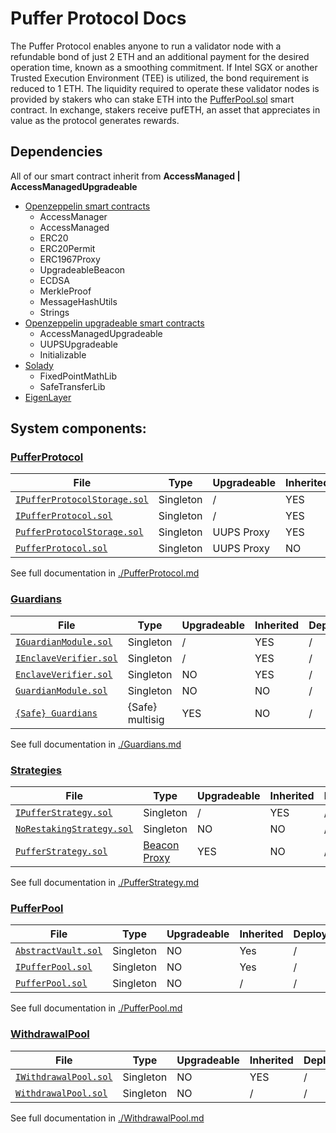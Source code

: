 # Puffer Protocol Docs

The Puffer Protocol enables anyone to run a validator node with a refundable bond of just 2 ETH and an additional payment for the desired operation time, known as a smoothing commitment. If Intel SGX or another Trusted Execution Environment (TEE) is utilized, the bond requirement is reduced to 1 ETH. The liquidity required to operate these validator nodes is provided by stakers who can stake ETH into the [PufferPool.sol]((../src/PufferPool.sol)) smart contract. In exchange, stakers receive pufETH, an asset that appreciates in value as the protocol generates rewards.

## Dependencies

All of our smart contract inherit from **AccessManaged | AccessManagedUpgradeable**

- [Openzeppelin smart contracts](https://github.com/OpenZeppelin/openzeppelin-contracts)
    - AccessManager
    - AccessManaged
    - ERC20
    - ERC20Permit
    - ERC1967Proxy
    - UpgradeableBeacon
    - ECDSA
    - MerkleProof
    - MessageHashUtils
    - Strings
- [Openzeppelin upgradeable smart contracts](https://github.com/OpenZeppelin/openzeppelin-contracts-upgradeable)
    - AccessManagedUpgradeable
    - UUPSUpgradeable
    - Initializable
- [Solady](https://github.com/Vectorized/solady)
    - FixedPointMathLib
    - SafeTransferLib
- [EigenLayer](https://github.com/Layr-Labs/eigenlayer-contracts)


## System components:

### [PufferProtocol](./PufferProtocol.md)

| File | Type | Upgradeable | Inherited | Deployed |
| -------- | -------- | -------- | -------- | -------- |
| [`IPufferProtocolStorage.sol`](../src/interface/IPufferProtocolStorage.sol) | Singleton | / | YES | / |
| [`IPufferProtocol.sol`](../src/interface/IPufferProtocol.sol) | Singleton | / | YES | / |
| [`PufferProtocolStorage.sol`](../src/PufferProtocolStorage.sol) | Singleton | UUPS Proxy | YES | / |
| [`PufferProtocol.sol`](../src/PufferProtocol.sol) | Singleton | UUPS Proxy | NO | / |

See full documentation in [./PufferProtocol.md](./PufferProtocol.md)

### [Guardians](./Guardians.md)

| File | Type | Upgradeable | Inherited | Deployed |
| -------- | -------- | -------- | -------- | -------- |
| [`IGuardianModule.sol`](../src/interface/IGuardianModule.sol) | Singleton | / | YES | / |
| [`IEnclaveVerifier.sol`](../src/interface/IEnclaveVerifier.sol) | Singleton | / | YES |/ |
| [`EnclaveVerifier.sol`](../src/EnclaveVerifier.sol) | Singleton | NO | YES | / |
| [`GuardianModule.sol`](../src/GuardianModule.sol) | Singleton | NO | NO | / |
| [`{Safe} Guardians`](https://safe.global/) | {Safe} multisig | YES | NO | / |

See full documentation in [./Guardians.md](./Guardians.md)

### [Strategies](./Strategies.md)

| File | Type | Upgradeable | Inherited | Deployed |
| -------- | -------- | -------- | -------- | -------- |
| [`IPufferStrategy.sol`](../src/interface/IPufferStrategy.sol) | Singleton | / | YES | / |
| [`NoRestakingStrategy.sol`](../src/NoRestakingStrategy.sol) | Singleton | NO | NO | / |
| [`PufferStrategy.sol`](../src/PufferStrategy.sol) | [Beacon Proxy](https://docs.openzeppelin.com/contracts/5.x/api/proxy#BeaconProxy) | YES | NO | / |

See full documentation in [./PufferStrategy.md](./PufferStrategy.md)

### [PufferPool](./PufferPool.md)

| File | Type | Upgradeable | Inherited | Deployed |
| -------- | -------- | -------- | -------- |  -------- |
| [`AbstractVault.sol`](../src/AbstractVault.sol) | Singleton | NO | Yes | / |
| [`IPufferPool.sol`](../src/interface/IPufferPool.sol) | Singleton | NO | Yes | / |
| [`PufferPool.sol`](../src/PufferPool.sol) | Singleton | NO | / | / |

See full documentation in [./PufferPool.md](./PufferPool.md)

### [WithdrawalPool](./WithdrawalPool.md)

| File | Type | Upgradeable | Inherited | Deployed |
| -------- | -------- | -------- | -------- |  -------- |
| [`IWithdrawalPool.sol`](../src/interface/IWithdrawalPool.sol) | Singleton | NO | YES | / |
| [`WithdrawalPool.sol`](../src/WithdrawalPool.sol) | Singleton | NO | / | / |

See full documentation in [./WithdrawalPool.md](./WithdrawalPool.md)

